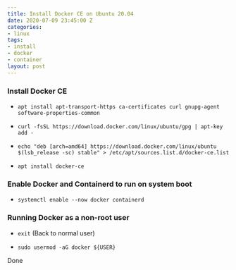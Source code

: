 ```yaml
---
title: Install Docker CE on Ubuntu 20.04
date: 2020-07-09 23:45:00 Z
categories:
- linux
tags:
- install
- docker
- container
layout: post
---
```


### Install Docker CE

* `apt install apt-transport-https ca-certificates curl gnupg-agent software-properties-common`

* `curl -fsSL https://download.docker.com/linux/ubuntu/gpg | apt-key add -`

* `echo "deb [arch=amd64] https://download.docker.com/linux/ubuntu $(lsb_release -sc) stable" > /etc/apt/sources.list.d/docker-ce.list`

* `apt install docker-ce`


### Enable Docker and Containerd to run on system boot

* `systemctl enable --now docker containerd`


### Running Docker as a non-root user

* `exit` (Back to normal user)

* `sudo usermod -aG docker ${USER}`

Done
